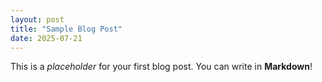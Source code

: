 ```yaml
---
layout: post
title: "Sample Blog Post"
date: 2025-07-21
---
```


This is a *placeholder* for your first blog post. You can write in **Markdown**!